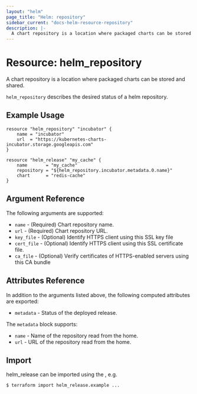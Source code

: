 ```yaml
---
layout: "helm"
page_title: "Helm: repository"
sidebar_current: "docs-helm-resource-repository"
description: |-
  A chart repository is a location where packaged charts can be stored and shared.
---
```


# Resource: helm_repository

A chart repository is a location where packaged charts can be stored and shared.

`helm_repository` describes the desired status of a helm repository.

## Example Usage

```hcl
resource "helm_repository" "incubator" {
    name = "incubator"
    url  = "https://kubernetes-charts-incubator.storage.googleapis.com"
}

resource "helm_release" "my_cache" {
    name       = "my_cache"
    repository = "${helm_repository.incubator.metadata.0.name}"
    chart      = "redis-cache"
}
```

## Argument Reference

The following arguments are supported:

* `name` - (Required) Chart repository name.
* `url` - (Required) Chart repository URL.
* `key_file` - (Optional) Identify HTTPS client using this SSL key file
* `cert_file` - (Optional) Identify HTTPS client using this SSL certificate file.
* `ca_file` - (Optional) Verify certificates of HTTPS-enabled servers using this CA bundle

## Attributes Reference

In addition to the arguments listed above, the following computed attributes are
exported:

* `metadata` - Status of the deployed release.

The `metadata` block supports:

* `name` - Name of the repository read from the home.
* `url` - URL of the repository read from the home.

## Import

helm_release can be imported using the , e.g.

```
$ terraform import helm_release.example ...
```
